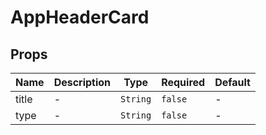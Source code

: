 # AppHeaderCard

## Props

<!-- @vuese:AppHeaderCard:props:start -->
|Name|Description|Type|Required|Default|
|---|---|---|---|---|
|title|-|`String`|`false`|-|
|type|-|`String`|`false`|-|

<!-- @vuese:AppHeaderCard:props:end -->


